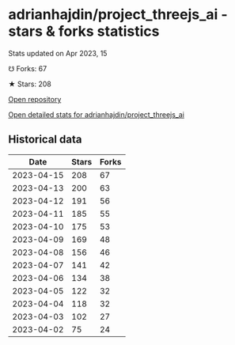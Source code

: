 # adrianhajdin/project_threejs_ai - stars & forks statistics

Stats updated on Apr 2023, 15

☋ Forks: 67

★ Stars: 208

[Open repository](https://github.com/adrianhajdin/project_threejs_ai)

[Open detailed stats for adrianhajdin/project_threejs_ai](https://reviewgithub.com/rep/adrianhajdin/project_threejs_ai)

## Historical data
| Date | Stars | Forks |
|------|-------|-------|
| 2023-04-15 | 208 | 67 | 
| 2023-04-13 | 200 | 63 | 
| 2023-04-12 | 191 | 56 | 
| 2023-04-11 | 185 | 55 | 
| 2023-04-10 | 175 | 53 | 
| 2023-04-09 | 169 | 48 | 
| 2023-04-08 | 156 | 46 | 
| 2023-04-07 | 141 | 42 | 
| 2023-04-06 | 134 | 38 | 
| 2023-04-05 | 122 | 32 | 
| 2023-04-04 | 118 | 32 | 
| 2023-04-03 | 102 | 27 | 
| 2023-04-02 | 75 | 24 | 

